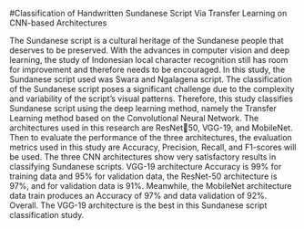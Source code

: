 #Classification of Handwritten Sundanese Script Via Transfer Learning on CNN-based Architectures

The Sundanese script is a cultural heritage of the  Sundanese people that deserves to be preserved. With the  advances in computer vision and deep learning, the study of Indonesian local character recognition still has room for improvement and therefore needs to be encouraged. In this study, the Sundanese script used was Swara and Ngalagena script. The classification of the Sundanese script poses a 
significant challenge due to the complexity and variability of the script’s visual patterns. Therefore, this study classifies Sundanese script using the deep learning method, namely the Transfer Learning method based on the Convolutional Neural Network. The architectures used in this research are ResNet50, VGG-19, and MobileNet. Then to evaluate the performance of the three architectures, the evaluation metrics used in this study are Accuracy, Precision, Recall, and F1-scores will be used. The three CNN architectures show very satisfactory results in classifying Sundanese scripts. VGG-19 architecture Accuracy is 99% for training data and 95% for validation data, the ResNet-50 architecture is 97%, and for validation data is 91%. Meanwhile, the MobileNet architecture data train produces an Accuracy of 97% and data validation of 92%. Overall. The VGG-19 architecture is the best in this Sundanese script classification study.
